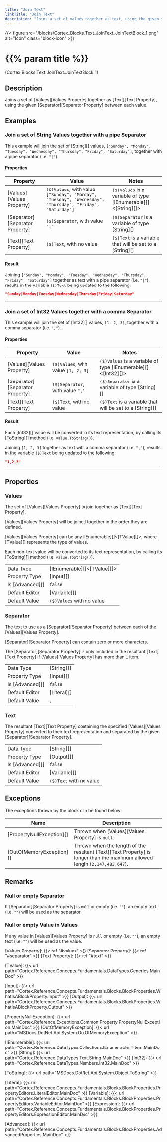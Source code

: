 ```yaml
---
title: "Join Text"
linkTitle: "Join Text"
description: "Joins a set of values together as text, using the given separator between each value."
---
```


{{< figure src="/blocks/Cortex_Blocks_Text_JoinText_JoinTextBlock_1.png" alt="Icon" class="block-icon" >}}

# {{% param title %}}

<p class="namespace">(Cortex.Blocks.Text.JoinText.JoinTextBlock`1)</p>

## Description

Joins a set of [Values][Values Property] together as [Text][Text Property], using the given [Separator][Separator Property] between each value.

## Examples

### Join a set of String Values together with a pipe Separator

This example will join the set of [String][] values, `["Sunday", "Monday", "Tuesday", "Wednesday", "Thursday", "Friday", "Saturday"]`, together with a pipe separator (i.e. `"|"`).

#### Properties

| Property           | Value                     | Notes                                    |
|--------------------|---------------------------|------------------------------------------|
| [Values][Values Property] | `($)Values`, with value `["Sunday", "Monday", "Tuesday", "Wednesday", "Thursday", "Friday", "Saturday"]` | `($)Values` is a variable of type [IEnumerable][]&lt;[String][]&gt; |
| [Separator][Separator Property] | `($)Separator`, with value `"\|"` | `($)Separator` is a variable of type [String][] |
| [Text][Text Property] | `($)Text`, with no value | `($)Text` is a variable that will be set to a [String][] |

#### Result

Joining `["Sunday", "Monday", "Tuesday", "Wednesday", "Thursday", "Friday", "Saturday"]` together as text with a pipe separator (i.e. `"|"`), results in the variable `($)Text` being updated to the following:

```json
"Sunday|Monday|Tuesday|Wednesday|Thursday|Friday|Saturday"
```

***

### Join a set of Int32 Values together with a comma Separator

This example will join the set of [Int32][] values, `[1, 2, 3]`, together with a comma separator (i.e. `","`).

#### Properties

| Property           | Value                     | Notes                                    |
|--------------------|---------------------------|------------------------------------------|
| [Values][Values Property] | `($)Values`, with value `[1, 2, 3]` | `($)Values` is a variable of type [IEnumerable][]&lt;[Int32][]&gt; |
| [Separator][Separator Property] | `($)Separator`, with value `","` | `($)Separator` is a variable of type [String][] |
| [Text][Text Property] | `($)Text`, with no value | `($)Text` is a variable that will be set to a [String][] |

#### Result

Each [Int32][] value will be converted to its text representation, by calling its [ToString][] method (i.e. `value.ToString()`).

Joining `[1, 2, 3]` together as text with a comma separator (i.e. `","`), results in the variable `($)Text` being updated to the following:

```json
"1,2,3"
```

***

## Properties

### Values

The set of [Values][Values Property] to join together as [Text][Text Property].

[Values][Values Property] will be joined together in the order they are defined.

[Values][Values Property] can be any [IEnumerable][]&lt;[TValue][]&gt;, where [TValue][] represents  the type of values.

Each non-text value will be converted to its text representation, by calling its [ToString][] method (i.e. `value.ToString()`).

| | |
|--------------------|---------------------------|
| Data Type | [IEnumerable][]&lt;[TValue][]&gt; |
| Property Type | [Input][] |
| Is [Advanced][] | `false` |
| Default Editor | [Variable][] |
| Default Value | `($)Values` with no value |

### Separator

The text to use as a [Separator][Separator Property] between each of the [Values][Values Property].

[Separator][Separator Property] can contain zero or more characters.

The [Separator][Separator Property] is only included in the resultant [Text][Text Property] if [Values][Values Property] has more than `1` item.
  
| | |
|--------------------|---------------------------|
| Data Type | [String][] |
| Property Type | [Input][] |
| Is [Advanced][] | `false` |
| Default Editor | [Literal][] |
| Default Value | `,` |

### Text

The resultant [Text][Text Property] containing the specified [Values][Values Property] converted to their text representation and separated by the given [Separator][Separator Property].  
  
| | |
|--------------------|---------------------------|
| Data Type | [String][] |
| Property Type | [Output][] |
| Is [Advanced][] | `false` |
| Default Editor | [Variable][] |
| Default Value | `($)Text` with no value |

## Exceptions

The exceptions thrown by the block can be found below:

| Name     | Description |
|----------|----------|
| [PropertyNullException][] | Thrown when [Values][Values Property] is `null`. |
| [OutOfMemoryException][] | Thrown when the length of the resultant [Text][Text Property] is longer than the maximum allowed length (`2,147,483,647`). |

## Remarks

### Null or empty Separator

If [Separator][Separator Property] is `null` or empty (i.e. `""`), an empty text (i.e. `""`) will be used as the separator.

### Null or empty Value in Values

If any value in [Values][Values Property] is `null` or empty (i.e. `""`), an empty text (i.e. `""`) will be used as the value.

[Values Property]: {{< ref "#values" >}}
[Separator Property]: {{< ref "#separator" >}}
[Text Property]: {{< ref "#text" >}}

[TValue]: {{< url path="Cortex.Reference.Concepts.Fundamentals.DataTypes.Generics.MainDoc" >}}

[Input]: {{< url path="Cortex.Reference.Concepts.Fundamentals.Blocks.BlockProperties.WhatIsABlockProperty.Input" >}}
[Output]: {{< url path="Cortex.Reference.Concepts.Fundamentals.Blocks.BlockProperties.WhatIsABlockProperty.Output" >}}

[PropertyNullException]: {{< url path="Cortex.Reference.Exceptions.Common.Property.PropertyNullException.MainDoc" >}}
[OutOfMemoryException]: {{< url path="MSDocs.DotNet.Api.System.OutOfMemoryException" >}}

[IEnumerable]: {{< url path="Cortex.Reference.DataTypes.Collections.IEnumerable_TItem.MainDoc" >}}
[String]: {{< url path="Cortex.Reference.DataTypes.Text.String.MainDoc" >}}
[Int32]: {{< url path="Cortex.Reference.DataTypes.Numbers.Int32.MainDoc" >}}

[ToString]: {{< url path="MSDocs.DotNet.Api.System.Object.ToString" >}}

[Literal]: {{< url path="Cortex.Reference.Concepts.Fundamentals.Blocks.BlockProperties.PropertyEditors.LiteralEditor.MainDoc" >}}
[Variable]: {{< url path="Cortex.Reference.Concepts.Fundamentals.Blocks.BlockProperties.PropertyEditors.VariableEditor.MainDoc" >}}
[Expression]: {{< url path="Cortex.Reference.Concepts.Fundamentals.Blocks.BlockProperties.PropertyEditors.ExpressionEditor.MainDoc" >}}

[Advanced]: {{< url path="Cortex.Reference.Concepts.Fundamentals.Blocks.BlockProperties.AdvancedProperties.MainDoc" >}}
